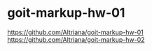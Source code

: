 # goit-markup-hw-01

https://github.com/Altriana/goit-markup-hw-01
https://github.com/Altriana/goit-markup-hw-02
 
